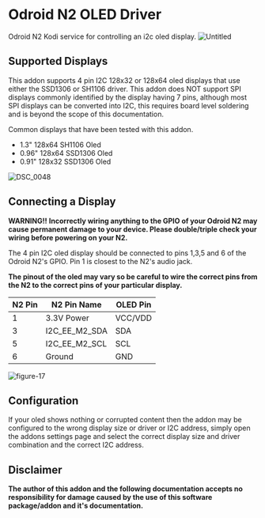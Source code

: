 # Odroid N2 OLED Driver
Odroid N2 Kodi service for controlling an i2c oled display.
![Untitled](https://user-images.githubusercontent.com/4118048/57568209-06776c80-73dc-11e9-87ea-a966197095fd.jpg)

## Supported Displays
This addon supports 4 pin I2C 128x32 or 128x64 oled displays that use either the SSD1306 or SH1106 driver.
This addon does NOT support SPI displays commonly identified by the display having 7 pins, although most SPI displays can be converted into I2C, this requires board level soldering and is beyond the scope of this documentation. 

Common displays that have been tested with this addon.
* 1.3" 128x64 SH1106 Oled
* 0.96" 128x64 SSD1306 Oled
* 0.91" 128x32 SSD1306 Oled

![DSC_0048](https://user-images.githubusercontent.com/4118048/57567801-9dd9c100-73d6-11e9-8ba5-455794c6b8df.JPG)

## Connecting a Display
__WARNING!!__
__Incorrectly wiring anything to the GPIO of your Odroid N2 may cause permanent damage to your device. Please double/triple check your wiring before powering on your N2.__

The 4 pin I2C oled display should be connected to pins 1,3,5 and 6 of the Odroid N2's GPIO. Pin 1 is closest to the N2's audio jack.

__The pinout of the oled may vary so be careful to wire the correct pins from the N2 to the correct pins of your particular display.__

|N2 Pin|N2 Pin Name|OLED Pin|
|------|-----------|--------|
|1|3.3V Power|VCC/VDD|
|3|I2C_EE_M2_SDA|SDA|
|5|I2C_EE_M2_SCL|SCL|
|6|Ground|GND|

![figure-17](https://user-images.githubusercontent.com/4118048/57568074-3f164680-73da-11e9-8af6-2f7e831ae3ba.png)

## Configuration
If your oled shows nothing or corrupted content then the addon may be configured to the wrong display size or driver or I2C address, simply open the addons settings page and select the correct display size and driver combination and the correct I2C address.

## Disclaimer
__The author of this addon and the following documentation accepts no responsibility for damage caused by the use of this software package/addon and it's documentation.__
